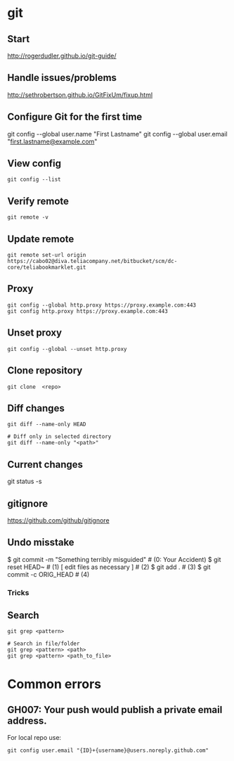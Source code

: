 # git

## Start
http://rogerdudler.github.io/git-guide/

## Handle issues/problems
http://sethrobertson.github.io/GitFixUm/fixup.html


## Configure Git for the first time
git config --global user.name "First Lastname"
git config --global user.email "first.lastname@example.com"

## View config

    git config --list

## Verify remote
    
    git remote -v

## Update remote

    git remote set-url origin https://cabo02@diva.teliacompany.net/bitbucket/scm/dc-core/teliabookmarklet.git

## Proxy

    git config --global http.proxy https://proxy.example.com:443
    git config http.proxy https://proxy.example.com:443

## Unset proxy

    git config --global --unset http.proxy

## Clone repository

    git clone  <repo>

## Diff changes

    git diff --name-only HEAD

    # Diff only in selected directory
    git diff --name-only "<path>"

## Current changes
git status -s

## gitignore
https://github.com/github/gitignore

## Undo misstake
$ git commit -m "Something terribly misguided" # (0: Your Accident)
$ git reset HEAD~                              # (1)
[ edit files as necessary ]                    # (2)
$ git add .                                    # (3)
$ git commit -c ORIG_HEAD                      # (4)

### Tricks

## Search

    git grep <pattern>

    # Search in file/folder
    git grep <pattern> <path>
    git grep <pattern> <path_to_file>

# Common errors

## GH007: Your push would publish a private email address.

For local repo use:

    git config user.email "{ID}+{username}@users.noreply.github.com"